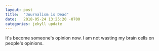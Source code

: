 ```yaml
---
layout: post
title:  "Journalism is Dead"
date:   2018-05-24 13:25:20 -0700
categories: jekyll update
---
```


It's become someone's opinion now. I am not wasting my brain cells on people's opinions.